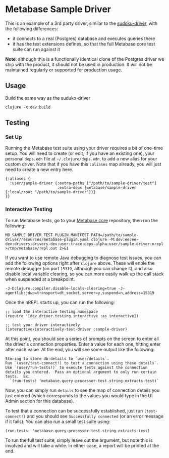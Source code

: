# Metabase Sample Driver

This is an example of a 3rd party driver, similar to the [sudoku-driver](https://github.com/metabase/sudoku-driver), with the following differences:

* it connects to a real (Postgres) database and executes queries there
* it has the test extensions defines, so that the full Metabase core test suite can run against it

**Note**: although this is a functionally identical clone of the Postgres driver we ship with the product, it should not be used in production.  It will not be maintained regularly or supported for production usage.

## Usage

Build the same way as the suduko-driver

`clojure -X:dev:build`

## Testing

### Set Up
Running the Metabase test suite using your driver requires a bit of one-time setup.  You will need to create (or edit, if you have an existing one), your personal `deps.edn` file at `~/.clojure/deps.edn`, to add a new alias for your custom driver.  Note that if you have this `:aliases` map already, you will just need to create a new entry here.

```
{:aliases {
  :user/sample-driver {:extra-paths ["/path/to/sample-driver/test"]
                       :extra-deps {metabase/sample-driver {:local/root "/path/to/sample-driver"}}}
}}
```

### Interactive Testing

To run Metabase tests, go to your [Metabase core](https://github.com/metabase/metabase) repository, then run the following:

```
MB_SAMPLE_DRIVER_TEST_PLUGIN_MANIFEST_PATH=/path/to/sample-driver/resources/metabase-plugin.yaml clojure -M:dev:ee:ee-dev:drivers:drivers-dev:user:trace:deps-alpha:user/sample-driver:nrepl >/tmp/metabase/repl.out 2>&1
```

If you want to use remote Java debugging to diagnose test issues, you can add the following options right after `clojure` above.  These will enble the remote debugger (on port `15319`, although you can change it), and also disable local variable clearing, so you can more easily walk up the call stack when suspended at a breakpoint.

`-J-Dclojure.compiler.disable-locals-clearing=true -J-agentlib:jdwp=transport=dt_socket,server=y,suspend=n,address=15319`

Once the nREPL starts up, you can run the following:

```
;; load the interactive testing namespace
(require '[dev.driver.testing.interactive :as interactive])

;; test your driver interactively
(interactive/interactively-test-driver :sample-driver)
```

At this point, you should see a series of prompts on the screen to enter all the driver's connection properties.  Enter a value for each one, hitting enter after each value.  At the end, you will see some output like the following:

```
Storing to store db-details to `user/details`.
Run `(user/test-connect!) to test a connection using these details`.
Use `(user/run-tests!)` to execute tests against the connection details you entered.  Pass an optional argument to only run certain tests.  Ex:
  `(run-tests! 'metabase.query-processor-test.string-extracts-test)`
```

Now, you can simply run `details` to see the map of connection details you just entered (which corresponds to the values you would type in the UI Admin section for this database).

To test that a connection can be successfully established, just run `(test-connect!)` and you should see `Successfully connected` (or an error message if it fails).  You can also run a small test suite using:

```
(run-tests! 'metabase.query-processor-test.string-extracts-test)
```

To run the full test suite, simply leave out the argument, but note this is involved and will take a while.  In either case, a report will be printed at the end.

